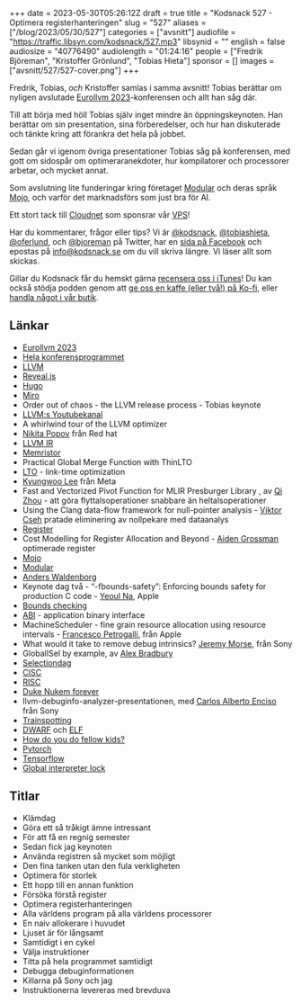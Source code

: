 +++
date = 2023-05-30T05:26:12Z
draft = true
title = "Kodsnack 527 - Optimera registerhanteringen"
slug = "527"
aliases = ["/blog/2023/05/30/527"]
categories = ["avsnitt"]
audiofile = "https://traffic.libsyn.com/kodsnack/527.mp3"
libsynid = ""
english = false
audiosize = "40776490"
audiolength = "01:24:16"
people = ["Fredrik Björeman", "Kristoffer Grönlund", "Tobias Hieta"]
sponsor = []
images = ["avsnitt/527/527-cover.png"]
+++

Fredrik, Tobias, *och* Kristoffer samlas i samma avsnitt! Tobias berättar om nyligen avslutade [Eurollvm 2023](https://llvm.swoogo.com/2023eurollvm/)-konferensen och allt han såg där.

Till att börja med höll Tobias själv inget mindre än öppningskeynoten. Han berättar om sin presentation, sina förberedelser, och hur han diskuterade och tänkte kring att förankra det hela på jobbet.

Sedan går vi igenom övriga presentationer Tobias såg på konferensen, med gott om sidospår om optimeraranekdoter, hur kompilatorer och processorer arbetar, och mycket annat.

Som avslutning lite funderingar kring företaget [Modular](https://www.modular.com/) och deras språk [Mojo](https://www.modular.com/mojo), och varför det marknadsförs som just bra för AI.

Ett stort tack till [Cloudnet](https://www.cloudnet.se) som sponsrar vår [VPS](https://en.wikipedia.org/wiki/Virtual_private_server)!

Har du kommentarer, frågor eller tips? Vi är [@kodsnack](https://www.twitter.com/kodsnack), [@tobiashieta](https://www.twitter.com/tobiashieta), [@oferlund](https://www.twitter.com/oferlund), och [@bjoreman](https://www.twitter.com/bjoreman) på Twitter, har en [sida på Facebook](https://www.facebook.com/kodsnack) och epostas på [info@kodsnack.se](mailto:info@kodsnack.se) om du vill skriva längre. Vi läser allt som skickas.

Gillar du Kodsnack får du hemskt gärna [recensera oss i iTunes](https://itunes.apple.com/se/podcast/kodsnack/id561631498?l=en)! Du kan också stödja podden genom att <a href="https://ko-fi.com/kodsnack" rel="payment">ge oss en kaffe (eller två!) på Ko-fi</a>, eller [handla något i vår butik](https://shop.spreadshirt.se/kodsnack/).

## Länkar ##
* [Eurollvm 2023](https://llvm.swoogo.com/2023eurollvm/)
* [Hela konferensprogrammet](https://llvm.swoogo.com/2023eurollvm/agenda)
* [LLVM](https://en.wikipedia.org/wiki/LLVM)
* [Reveal.js](https://revealjs.com/)
* [Hugo](https://en.wikipedia.org/wiki/Hugo_%28software%29)
* [Miro](https://miro.com/)
* Order out of chaos - the LLVM release process - Tobias keynote
* [LLVM:s Youtubekanal](https://www.youtube.com/@LLVMPROJ)
* A whirlwind tour of the LLVM optimizer
* [Nikita Popov](https://llvm.swoogo.com/2023eurollvm/agenda) från Red hat
* [LLVM IR](https://subscription.packtpub.com/book/application-development/9781785280801/1/ch01lvl1sec09/getting-familiar-with-llvm-ir)
* [Memristor](https://en.wikipedia.org/wiki/Memristor)
* Practical Global Merge Function with ThinLTO
* [LTO](https://llvm.org/docs/LinkTimeOptimization.html) - link-time optimization
* [Kyungwoo Lee](https://llvm.swoogo.com/2023eurollvm/agenda) från Meta
* Fast and Vectorized Pivot Function for MLIR Presburger Library	, av [Qi Zhou](https://llvm.swoogo.com/2023eurollvm/agenda) - att göra flyttalsoperationer snabbare än heltalsoperationer
* Using the Clang data-flow framework for null-pointer analysis - [Viktor Cseh](https://llvm.swoogo.com/2023eurollvm/agenda) pratade eliminering av nollpekare med dataanalys
* [Register](https://en.wikipedia.org/wiki/Hardware_register)
* Cost Modelling for Register Allocation and Beyond - [Aiden Grossman](https://llvm.swoogo.com/2023eurollvm/agenda) optimerade register
* [Mojo](https://www.modular.com/mojo)
* [Modular](https://www.modular.com/)
* [Anders Waldenborg](https://github.com/wanders)
* Keynote dag två - “-fbounds-safety”: Enforcing bounds safety for production C code - [Yeoul Na](https://llvm.swoogo.com/2023eurollvm/agenda), Apple
* [Bounds checking](https://en.wikipedia.org/wiki/Bounds_checking)
* [ABI](https://en.wikipedia.org/wiki/Application_binary_interface) - application binary interface
* MachineScheduler - fine grain resource allocation using resource intervals - [Francesco Petrogalli](https://llvm.swoogo.com/2023eurollvm/agenda), från Apple
* What would it take to remove debug intrinsics? [Jeremy Morse](https://llvm.swoogo.com/2023eurollvm/agenda), från Sony
* GlobalISel by example, av [Alex Bradbury](https://llvm.swoogo.com/2023eurollvm/agenda)
* [Selectiondag](https://llvm.org/doxygen/classllvm_1_1SelectionDAG.html)
* [CISC](https://en.wikipedia.org/wiki/Complex_instruction_set_computer)
* [RISC](https://en.wikipedia.org/wiki/Reduced_instruction_set_computer)
* [Duke Nukem forever](https://en.wikipedia.org/wiki/Duke_Nukem_Forever)
* llvm-debuginfo-analyzer-presentationen, med [Carlos Alberto Enciso](https://llvm.swoogo.com/2023eurollvm/agenda) från Sony
* [Trainspotting](https://en.wikipedia.org/wiki/Trainspotting_%28film%29)
* [DWARF](https://en.wikipedia.org/wiki/DWARF) och [ELF](https://en.wikipedia.org/wiki/Executable_and_Linkable_Format)
* [How do you do fellow kids?](https://www.youtube.com/watch?v=fiOMbqPHFwo)
* [Pytorch](https://en.wikipedia.org/wiki/PyTorch)
* [Tensorflow](https://en.wikipedia.org/wiki/TensorFlow)
* [Global interpreter lock](https://en.wikipedia.org/wiki/Global_interpreter_lock)

## Titlar ##
* Klämdag
* Göra ett så tråkigt ämne intressant
* För att få en regnig semester
* Sedan fick jag keynoten
* Använda registren så mycket som möjligt
* Den fina tanken utan den fula verkligheten
* Optimera för storlek
* Ett hopp till en annan funktion
* Försöka förstå register
* Optimera registerhanteringen
* Alla världens program på alla världens processorer
* En naiv allokerare i huvudet
* Ljuset är för långsamt
* Samtidigt i en cykel
* Välja instruktioner
* Titta på hela programmet samtidigt
* Debugga debuginformationen
* Killarna på Sony och jag
* Instruktionerna levereras med brevduva